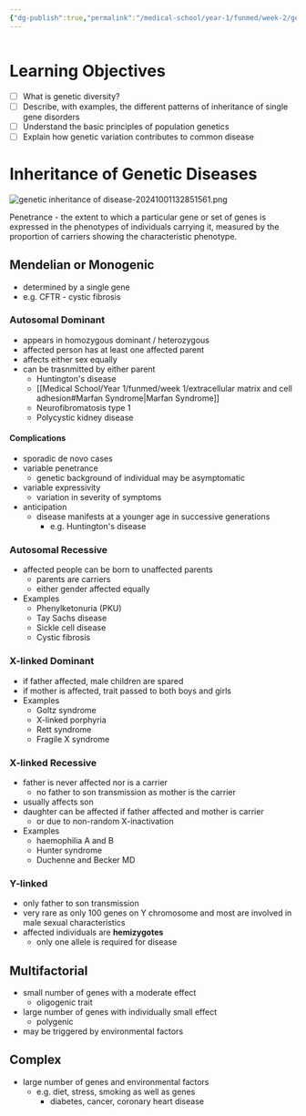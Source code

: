 ```yaml
---
{"dg-publish":true,"permalink":"/medical-school/year-1/funmed/week-2/genetic-inheritance-of-disease/","tags":["funmed"]}
---
```


```table-of-contents
```
# Learning Objectives
- [ ] What is genetic diversity?
- [ ] Describe, with examples, the different patterns of inheritance of single gene disorders
- [ ] Understand the basic principles of population genetics
- [ ] Explain how genetic variation contributes to common disease

# Inheritance of Genetic Diseases
![genetic inheritance of disease-20241001132851561.png](/img/user/Medical%20School/Year%201/funmed/week%202/attachments/genetic%20inheritance%20of%20disease-20241001132851561.png)

Penetrance - the extent to which a particular gene or set of genes is expressed in the phenotypes of individuals carrying it, measured by the proportion of carriers showing the characteristic phenotype.
## Mendelian or Monogenic
- determined by a single gene
- e.g. CFTR - cystic fibrosis

### Autosomal Dominant
- appears in homozygous dominant / heterozygous
- affected person has at least one affected parent
- affects either sex equally
- can be trasnmitted by either parent
	- Huntington's disease
	- [[Medical School/Year 1/funmed/week 1/extracellular matrix and cell adhesion#Marfan Syndrome\|Marfan Syndrome]]
	- Neurofibromatosis type 1
	- Polycystic kidney disease

#### Complications
- sporadic de novo cases
- variable penetrance
	- genetic background of individual may be asymptomatic
- variable expressivity
	- variation in severity of symptoms
- anticipation
	- disease manifests at a younger age in successive generations
		- e.g. Huntington's disease
### Autosomal Recessive
- affected people can be born to unaffected parents
	- parents are carriers
	- either gender affected equally
- Examples
	- Phenylketonuria (PKU)
	- Tay Sachs disease
	- Sickle cell disease
	- Cystic fibrosis
### X-linked Dominant
- if father affected, male children are spared
- if mother is affected, trait passed to both boys and girls
- Examples
	- Goltz syndrome
	- X-linked porphyria
	- Rett syndrome
	- Fragile X syndrome
### X-linked Recessive
- father is never affected nor is a carrier
	- no father to son transmission as mother is the carrier
- usually affects son
- daughter can be affected if father affected and mother is carrier
	- or due to non-random X-inactivation
- Examples
	- haemophilia A and B
	- Hunter syndrome
	- Duchenne and Becker MD
### Y-linked
- only father to son transmission
- very rare as only 100 genes on Y chromosome and most are involved in male sexual characteristics
- affected individuals are **hemizygotes**
	- only one allele is required for disease

## Multifactorial
- small number of genes with a moderate effect
	- oligogenic trait
- large number of genes with individually small effect
	- polygenic
- may be triggered by environmental factors
## Complex
- large number of genes and environmental factors
	- e.g. diet, stress, smoking as well as genes
		- diabetes, cancer, coronary heart disease

